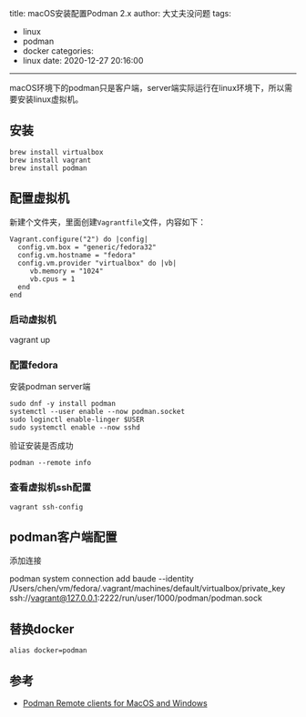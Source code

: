 title: macOS安装配置Podman 2.x
author: 大丈夫没问题
tags:
  - linux
  - podman
  - docker
categories:
  - linux
date: 2020-12-27 20:16:00
---
macOS环境下的podman只是客户端，server端实际运行在linux环境下，所以需要安装linux虚拟机。

## 安装

```
brew install virtualbox
brew install vagrant
brew install podman
```

## 配置虚拟机

新建个文件夹，里面创建`Vagrantfile`文件，内容如下：

```
Vagrant.configure("2") do |config|
  config.vm.box = "generic/fedora32"
  config.vm.hostname = "fedora"
  config.vm.provider "virtualbox" do |vb|
     vb.memory = "1024"
     vb.cpus = 1
  end
end
```

### 启动虚拟机
vagrant up

### 配置fedora

安装podman server端

```
sudo dnf -y install podman
systemctl --user enable --now podman.socket
sudo loginctl enable-linger $USER
sudo systemctl enable --now sshd
```

验证安装是否成功

```
podman --remote info
```

### 查看虚拟机ssh配置

`vagrant ssh-config`

## podman客户端配置

添加连接

podman system connection add baude --identity /Users/chen/vm/fedora/.vagrant/machines/default/virtualbox/private_key ssh://vagrant@127.0.0.1:2222/run/user/1000/podman/podman.sock

## 替换docker

```
alias docker=podman
```

## 参考
* [Podman Remote clients for MacOS and Windows](https://github.com/containers/podman/blob/master/docs/tutorials/mac_win_client.md)